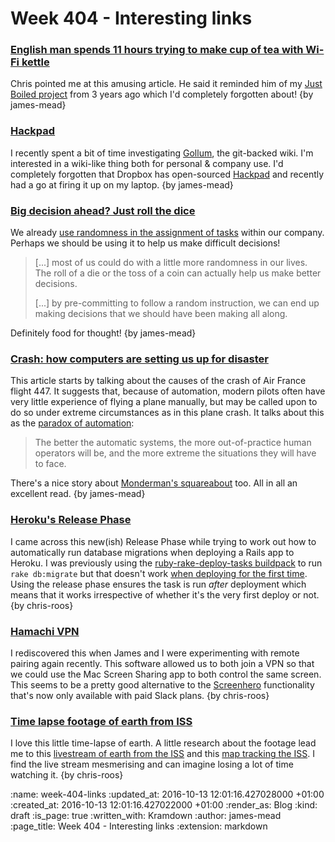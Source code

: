 Week 404 - Interesting links
============================

### [English man spends 11 hours trying to make cup of tea with Wi-Fi kettle](https://www.theguardian.com/technology/2016/oct/12/english-man-spends-11-hours-trying-to-make-cup-of-tea-with-wi-fi-kettle)

Chris pointed me at this amusing article. He said it reminded him of my [Just Boiled project][] from 3 years ago which I'd completely forgotten about! {by james-mead}

[Just Boiled project]: /week-216#just-boiled

### [Hackpad](https://github.com/dropbox/hackpad)

I recently spent a bit of time investigating [Gollum][], the git-backed wiki. I'm interested in a wiki-like thing both for personal & company use. I'd completely forgotten that Dropbox has open-sourced [Hackpad][] and recently had a go at firing it up on my laptop. {by james-mead}

[Gollum]: https://github.com/gollum/gollum
[Hackpad]: https://hackpad.com/

### [Big decision ahead? Just roll the dice](http://timharford.com/2016/10/big-decision-ahead-just-roll-the-dice/)

We already [use randomness in the assignment of tasks][Harmonia] within our company. Perhaps we should be using it to help us make difficult decisions!

> [...] most of us could do with a little more randomness in our lives. The roll of a die or the toss of a coin can actually help us make better decisions.
>
> [...] by pre-committing to follow a random instruction, we can end up making decisions that we should have been making all along.

Definitely food for thought! {by james-mead}

[Harmonia]: https://harmonia.io

### [Crash: how computers are setting us up for disaster](https://www.theguardian.com/technology/2016/oct/11/crash-how-computers-are-setting-us-up-disaster)

This article starts by talking about the causes of the crash of Air France flight 447. It suggests that, because of automation, modern pilots often have very little experience of flying a plane manually, but may be called upon to do so under extreme circumstances as in this plane crash. It talks about this as the [paradox of automation][]:

> The better the automatic systems, the more out-of-practice human operators will be, and the more extreme the situations they will have to face.

There's a nice story about [Monderman's squareabout][] too. All in all an excellent read. {by james-mead}

[paradox of automation]: https://en.wikipedia.org/wiki/Automation#Paradox_of_Automation
[Monderman's squareabout]: https://thinkbicyclingblog.wordpress.com/2013/06/13/hans-mondermans-people-friendly-dutch-squareabout/


### [Heroku's Release Phase](https://devcenter.heroku.com/articles/release-phase)

I came across this new(ish) Release Phase while trying to work out how to automatically run database migrations when deploying a Rails app to Heroku. I was previously using the [ruby-rake-deploy-tasks buildpack][rake-buildpack] to run `rake db:migrate` but that doesn't work [when deploying for the first time][gist-57b7c4d]. Using the release phase ensures the task is run _after_ deployment which means that it works irrespective of whether it's the very first deploy or not. {by chris-roos}

[rake-buildpack]: https://github.com/gunpowderlabs/buildpack-ruby-rake-deploy-tasks
[gist-57b7c4d]: https://gist.github.com/chrisroos/57b7c4d7750cdbc0fb96a131403526da


### [Hamachi VPN](https://www.vpn.net/)

I rediscovered this when James and I were experimenting with remote pairing again recently. This software allowed us to both join a VPN so that we could use the Mac Screen Sharing app to both control the same screen. This seems to be a pretty good alternative to the [Screenhero][screenhero] functionality that's now only available with paid Slack plans. {by chris-roos}

[screenhero]: https://screenhero.com/


### [Time lapse footage of earth from ISS](https://imgur.com/9An6xzf)

I love this little time-lapse of earth. A little research about the footage lead me to this [livestream of earth from the ISS][iss-livestream] and this [map tracking the ISS][iss-map]. I find the live stream mesmerising and can imagine losing a lot of time watching it. {by chris-roos}

[iss-livestream]: http://www.ustream.tv/channel/iss-hdev-payload
[iss-map]: http://www.lizard-tail.com/isana/tracking/


:name: week-404-links
:updated_at: 2016-10-13 12:01:16.427028000 +01:00
:created_at: 2016-10-13 12:01:16.427022000 +01:00
:render_as: Blog
:kind: draft
:is_page: true
:written_with: Kramdown
:author: james-mead
:page_title: Week 404 - Interesting links
:extension: markdown
